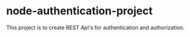 # node-authentication-project
This project is to create REST Api's for authentication and authorization.
